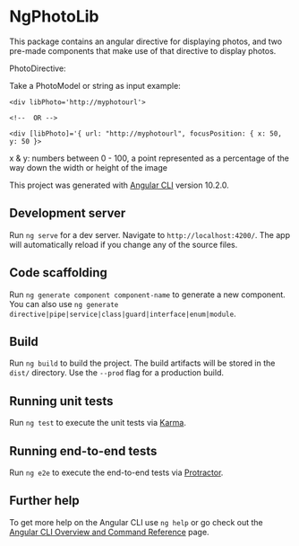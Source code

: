 # NgPhotoLib

This package contains an angular directive for displaying photos, and two pre-made components that make use of that directive to display photos.

PhotoDirective:

Take a PhotoModel or string as input example:

```
<div libPhoto='http://myphotourl'>

<!--  OR -->

<div [libPhoto]='{ url: "http://myphotourl", focusPosition: { x: 50, y: 50 }>

```

x & y: numbers between 0 - 100, a point represented as a percentage of the way down the width or height of the image


This project was generated with [Angular CLI](https://github.com/angular/angular-cli) version 10.2.0.


## Development server

Run `ng serve` for a dev server. Navigate to `http://localhost:4200/`. The app will automatically reload if you change any of the source files.

## Code scaffolding

Run `ng generate component component-name` to generate a new component. You can also use `ng generate directive|pipe|service|class|guard|interface|enum|module`.

## Build

Run `ng build` to build the project. The build artifacts will be stored in the `dist/` directory. Use the `--prod` flag for a production build.

## Running unit tests

Run `ng test` to execute the unit tests via [Karma](https://karma-runner.github.io).

## Running end-to-end tests

Run `ng e2e` to execute the end-to-end tests via [Protractor](http://www.protractortest.org/).

## Further help

To get more help on the Angular CLI use `ng help` or go check out the [Angular CLI Overview and Command Reference](https://angular.io/cli) page.
